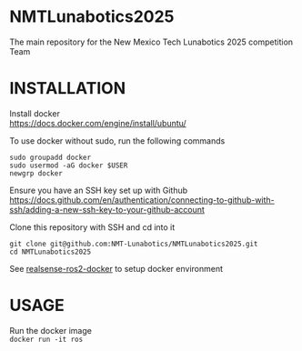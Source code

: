 # NMTLunabotics2025
The main repository for the New Mexico Tech Lunabotics 2025 competition Team

# INSTALLATION

Install docker  
<https://docs.docker.com/engine/install/ubuntu/>  

To use docker without sudo, run the following commands  
```
sudo groupadd docker
sudo usermod -aG docker $USER
newgrp docker
```

Ensure you have an SSH key set up with Github  
<https://docs.github.com/en/authentication/connecting-to-github-with-ssh/adding-a-new-ssh-key-to-your-github-account>  

Clone this repository with SSH and cd into it  
```
git clone git@github.com:NMT-Lunabotics/NMTLunabotics2025.git
cd NMTLunabotics2025
```

See [realsense-ros2-docker](https://github.com/2b-t/realsense-ros2-docker/tree/b8ceee5b17634996cca1bd7c50b12fc588c581c8?tab=readme-ov-file#2-launching) to setup docker environment

# USAGE

Run the docker image  
`docker run -it ros `

